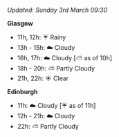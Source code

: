 *Updated: Sunday 3rd March 09:30*

**Glasgow**

* 11h, 12h: :umbrella: Rainy
* 13h - 15h: :cloud: Cloudy
* 16h, 17h: :cloud: Cloudy [:partly_sunny: as of 10h]
* 18h - 20h: :partly_sunny: Partly Cloudy
* 21h, 22h: :sunny: Clear

**Edinburgh**

* 11h: :cloud: Cloudy [:umbrella: as of 11h]
* 12h - 21h: :cloud: Cloudy
* 22h: :partly_sunny: Partly Cloudy
